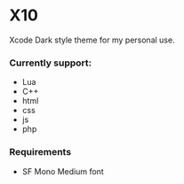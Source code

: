# X10

Xcode Dark style theme for my personal use. 

### Currently support:

* Lua
* C++
* html
* css
* js
* php

### Requirements

* SF Mono Medium font

